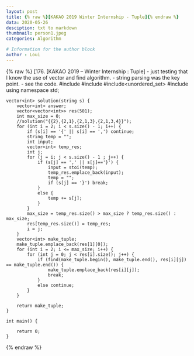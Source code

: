 ```yaml
---
layout: post
title: {% raw %}[KAKAO 2019 Winter Internship - Tuple]{% endraw %}
data: 2020-05-26
desciption: txt to markdown
thumbnail: person1.jpeg
categories: Algorithm

# Information for the author block
author : Loui
---
```


{% raw %}
	﻿[176. [KAKAO 2019 – Winter Internship : Tuple]
	- just testing that I know the use of vector and find algorithm.
	- string parsing was the key point. 
	- see the code.
	#include <string>
	#include <vector>
	#include<unordered_set>
	#include <algorithm>
	using namespace std;
	
	vector<int> solution(string s) {
		vector<int> answer;
		vector<vector<int>> res(501);
		int max_size = 0;
		//solution("{{2},{2,1},{2,1,3},{2,1,3,4}}");
		for (int i = 2; i < s.size() - 1; i++) {
			if (s[i] == '{' || s[i] == ',') continue;
			string temp = "";
			int input;
			vector<int> temp_res;
			int j;
			for (j = i; j < s.size() - 1 ; j++) {
				if (s[j] == ',' || s[j]=='}') {
					input = stoi(temp);
					temp_res.emplace_back(input);
					temp = "";
					if (s[j] == '}') break;
				}
				else {
					temp += s[j];
				}
			}
			max_size = temp_res.size() > max_size ? temp_res.size() : max_size;
			res[temp_res.size()] = temp_res;
			i = j;
		}
		vector<int> make_tuple;
		make_tuple.emplace_back(res[1][0]);
		for (int i = 2; i <= max_size; i++) {
			for (int j = 0; j < res[i].size(); j++) {
				if (find(make_tuple.begin(), make_tuple.end(), res[i][j]) == make_tuple.end()) {
					make_tuple.emplace_back(res[i][j]);
					break;
				}
				else continue;
			}
		}
	
		return make_tuple;
	}
	
	int main() {
	
		return 0;
	}
	
	
{% endraw %}
